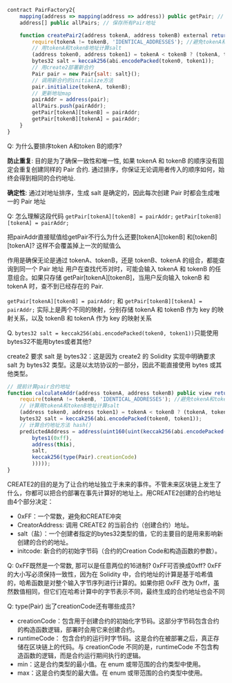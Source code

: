 
``` javascript
contract PairFactory2{
    mapping(address => mapping(address => address)) public getPair; // 通过两个代币地址查Pair地址
    address[] public allPairs; // 保存所有Pair地址

    function createPair2(address tokenA, address tokenB) external returns (address pairAddr) {
        require(tokenA != tokenB, 'IDENTICAL_ADDRESSES'); //避免tokenA和tokenB相同产生的冲突
        // 用tokenA和tokenB地址计算salt
        (address token0, address token1) = tokenA < tokenB ? (tokenA, tokenB) : (tokenB, tokenA); //将tokenA和tokenB按大小排序
        bytes32 salt = keccak256(abi.encodePacked(token0, token1));
        // 用create2部署新合约
        Pair pair = new Pair{salt: salt}(); 
        // 调用新合约的initialize方法
        pair.initialize(tokenA, tokenB);
        // 更新地址map
        pairAddr = address(pair);
        allPairs.push(pairAddr);
        getPair[tokenA][tokenB] = pairAddr;
        getPair[tokenB][tokenA] = pairAddr;
    }
}
```


Q: 为什么要排序token A和token B的顺序?

**防止重复**: 目的是为了确保一致性和唯一性, 如果 tokenA 和 tokenB 的顺序没有固定会重复创建同样的 Pair 合约.
通过排序，你保证无论调用者传入的顺序如何，始终会得到相同的合约地址.

**确定性**: 通过对地址排序，生成 salt 是确定的，因此每次创建 Pair 时都会生成唯一的 Pair 地址

Q: 怎么理解这段代码
``getPair[tokenA][tokenB] = pairAddr;``
``getPair[tokenB][tokenA] = pairAddr;``

把pairAddr直接赋值给getPair不行么为什么还要[tokenA][tokenB] 和[tokenB][tokenA]? 这样不会覆盖掉上一次的赋值么

作用是确保无论是通过 tokenA、tokenB，还是 tokenB、tokenA 的组合，都能查询到同一个 Pair 地址
用户在查找代币对时，可能会输入 tokenA 和 tokenB 的任意组合。如果只存储 getPair[tokenA][tokenB]，当用户反向输入 tokenB 和 tokenA 时，查不到已经存在的 Pair.

``getPair[tokenA][tokenB] = pairAddr;`` 和 ``getPair[tokenB][tokenA] = pairAddr;`` 实际上是两个不同的映射，分别存储 tokenA 和 tokenB 作为 key 的映射关系，以及 tokenB 和 tokenA 作为 key 的映射关系

Q. ``bytes32 salt = keccak256(abi.encodePacked(token0, token1))``只能使用bytes32不能用bytes或者其他?

create2 要求 salt 是 bytes32：这是因为 create2 的 Solidity 实现中明确要求 salt 为 bytes32 类型。这是以太坊协议的一部分，因此不能直接使用 bytes 或其他类型。


``` javascript
// 提前计算pair合约地址
function calculateAddr(address tokenA, address tokenB) public view returns(address predictedAddress){
    require(tokenA != tokenB, 'IDENTICAL_ADDRESSES'); //避免tokenA和tokenB相同产生的冲突
    // 计算用tokenA和tokenB地址计算salt
    (address token0, address token1) = tokenA < tokenB ? (tokenA, tokenB) : (tokenB, tokenA); //将tokenA和tokenB按大小排序
    bytes32 salt = keccak256(abi.encodePacked(token0, token1));
    // 计算合约地址方法 hash()
    predictedAddress = address(uint160(uint(keccak256(abi.encodePacked(
        bytes1(0xff),
        address(this),
        salt,
        keccak256(type(Pair).creationCode)
        )))));
}
```
CREATE2的目的是为了让合约地址独立于未来的事件。不管未来区块链上发生了什么，你都可以把合约部署在事先计算好的地址上。用CREATE2创建的合约地址由4个部分决定：

+ 0xFF：一个常数，避免和CREATE冲突
+ CreatorAddress: 调用 CREATE2 的当前合约（创建合约）地址。
+ salt（盐）：一个创建者指定的bytes32类型的值，它的主要目的是用来影响新创建的合约的地址。
+ initcode: 新合约的初始字节码（合约的Creation Code和构造函数的参数）。


Q: 0xFF既然是一个常数, 那可以是任意两位的16进制? 0xFF可否换成0xff?
0xFF 的大小写必须保持一致性，因为在 Solidity 中，合约地址的计算是基于哈希值的，哈希函数是对整个输入字节序列进行计算的。如果你把 0xFF 改为 0xff，虽然数值相同，但它们在哈希计算中的字节表示不同，最终生成的合约地址也会不同


Q: type(Pair) 出了creationCode还有哪些成员?
- creationCode：包含用于创建合约的初始化字节码。这部分字节码包含合约的构造函数逻辑，部署时会用它来创建合约。
- runtimeCode：
包含合约的运行时字节码。这是合约在被部署之后，真正存储在区块链上的代码。与 creationCode 不同的是，runtimeCode 不包含构造函数的逻辑，而是合约运行期间执行的逻辑。
- min：这是合约类型的最小值。在 enum 或带范围的合约类型中使用。
- max：这是合约类型的最大值。在 enum 或带范围的合约类型中使用。



